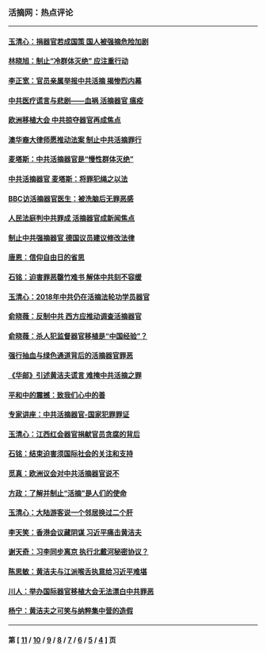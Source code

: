 ### 活摘网：热点评论
---
#### [玉清心：捐器官若成国策 国人被强摘危险加剧](../../pages/nf5879/n12802713.md?05130430) 
#### [林晓旭：制止“冷群体灭绝” 应注重行动](../../pages/nf5879/n12779736.md?05130430) 
#### [李正宽：官员亲属举报中共活摘 揭惨烈内幕](../../pages/nf5879/n12684490.md?05130430) 
#### [中共医疗谎言与悲剧——血祸 活摘器官 瘟疫](../../pages/nf5879/n12372103.md?05130430) 
#### [欧洲移植大会 中共掠夺器官再成焦点](../../pages/nf5879/n11538883.md?05130430) 
#### [澳华裔大律师愿推动法案 制止中共活摘罪行](../../pages/nf5879/n11377039.md?05130430) 
#### [麦塔斯：中共活摘器官是“慢性群体灭绝”](../../pages/nf5879/n11350529.md?05130430) 
#### [中共活摘器官 麦塔斯：将罪犯绳之以法](../../pages/nf5879/n11347973.md?05130430) 
#### [BBC访活摘器官医生：被洗脑后无罪恶感](../../pages/nf5879/n11335935.md?05130430) 
#### [人民法庭判中共罪成 活摘器官成新闻焦点](../../pages/nf5879/n11331578.md?05130430) 
#### [制止中共强摘器官 德国议员建议修改法律](../../pages/nf5879/n11249451.md?05130430) 
#### [唐恩：信仰自由日的省思](../../pages/nf5879/n11003525.md?05130430) 
#### [石铭：迫害罪恶罄竹难书  解体中共刻不容缓](../../pages/nf5879/n10942855.md?05130430) 
#### [玉清心：2018年中共仍在活摘法轮功学员器官](../../pages/nf5879/n10914646.md?05130430) 
#### [俞晓薇：反制中共 西方应推动调查活摘器官](../../pages/nf5879/n10794671.md?05130430) 
#### [俞晓薇：杀人犯监督器官移植是“中国经验”？](../../pages/nf5879/n10466427.md?05130430) 
#### [强行抽血与绿色通道背后的活摘器官罪恶](../../pages/nf5879/n10004708.md?05130430) 
#### [《华邮》引述黄洁夫谎言 难掩中共活摘之罪](../../pages/nf5879/n9642309.md?05130430) 
#### [平和中的震撼：致我们心中的善](../../pages/nf5879/n9021123.md?05130430) 
#### [专家讲座：中共活摘器官-国家犯罪罪证](../../pages/nf5879/n8828153.md?05130430) 
#### [玉清心：江西红会器官捐献官员贪腐的背后](../../pages/nf5879/n8522122.md?05130430) 
#### [石铭：结束迫害须国际社会的关注和支持](../../pages/nf5879/n8443497.md?05130430) 
#### [觅真：欧洲议会对中共活摘器官说不](../../pages/nf5879/n8337486.md?05130430) 
#### [方政：了解并制止“活摘”是人们的使命](../../pages/nf5879/n8329214.md?05130430) 
#### [玉清心：大陆游客说一个邻居换过二个肝](../../pages/nf5879/n8291404.md?05130430) 
#### [李天笑：香港会议藏阴谋 习近平痛击黄洁夫](../../pages/nf5879/n8241459.md?05130430) 
#### [谢天奇：习李同步离京 执行北戴河秘密协议？](../../pages/nf5879/n8230418.md?05130430) 
#### [陈思敏：黄洁夫与江派喉舌执意给习近平难堪](../../pages/nf5879/n8222166.md?05130430) 
#### [川人：举办国际器官移植大会无法漂白中共罪恶](../../pages/nf5879/n8221121.md?05130430) 
#### [杨宁：黄洁夫之可笑与纳粹集中营的造假](../../pages/nf5879/n8219897.md?05130430) 

---
#### 第 [ [11](./11.md?05130430) / [10](./10.md?05130430) / [9](./9.md?05130430) / [8](./8.md?05130430) / [7](./7.md?05130430) / [6](./6.md?05130430) / [5](./5.md?05130430) / [4](./4.md?05130430) ] 页

